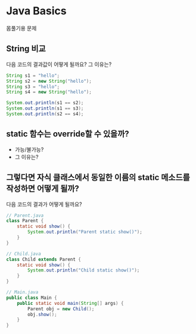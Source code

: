 # Java Basics

몸풀기용 문제

## String 비교

다음 코드의 결과값이 어떻게 될까요? 그 이유는?

```java
String s1 = "hello";
String s2 = new String("hello");
String s3 = "hello";
String s4 = new String("hello");

System.out.println(s1 == s2);
System.out.println(s1 == s3);
System.out.println(s2 == s4);
```


## static 함수는 override할 수 있을까?

- 가능/불가능?
- 그 이유는?

## 그렇다면 자식 클래스에서 동일한 이름의 static 메소드를 작성하면 어떻게 될까?

다음 코드의 결과가 어떻게 될까요?

```java
// Parent.java
class Parent {
    static void show() {
        System.out.println("Parent static show()");
    }
}

// Child.java
class Child extends Parent {
    static void show() {
        System.out.println("Child static show()");
    }
}

// Main.java
public class Main {
    public static void main(String[] args) {
        Parent obj = new Child();
        obj.show();
    }
}
```
